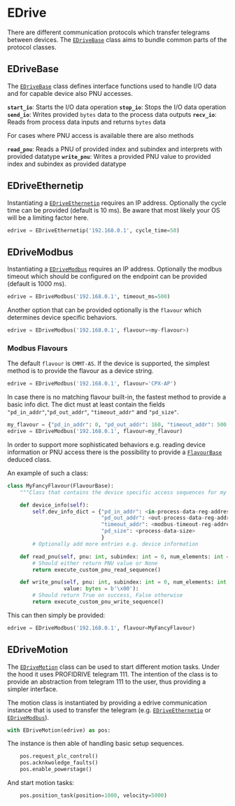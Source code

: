 # EDrive

There are different communication protocols which transfer telegrams between devices.
The [`EDriveBase`](edrive.edrive_base.EDriveBase) class aims to bundle common parts of the protocol classes.

## EDriveBase
The [`EDriveBase`](edrive.edrive_base.EDriveBase) class defines interface functions used to handle I/O data and for capable device also PNU accesses.

__`start_io`__: Starts the I/O data operation
__`stop_io`__: Stops the I/O data operation
__`send_io`__: Writes provided `bytes` data to the process data outputs
__`recv_io`__: Reads from process data inputs and returns `bytes` data

For cases where PNU access is available there are also methods

__`read_pnu`__: Reads a PNU of provided index and subindex and interprets with provided datatype
__`write_pnu`__: Writes a provided PNU value to provided index and subindex as provided datatype

## EDriveEthernetip
Instantiating a [`EDriveEthernetip`](edrive.edrive_ethernetip.EDriveEthernetip) requires an IP address.
Optionally the cycle time can be provided (default is 10 ms).
Be aware that most likely your OS will be a limiting factor here.

```python
edrive = EDriveEthernetip('192.168.0.1', cycle_time=50)
```

## EDriveModbus
Instantiating a [`EDriveModbus`](edrive.edrive_modbus.EDriveModbus) requires an IP address.
Optionally the modbus timeout which should be configured on the endpoint can be provided (default is 1000 ms).

```python
edrive = EDriveModbus('192.168.0.1', timeout_ms=500)
```

Another option that can be provided optionally is the `flavour` which determines device specific behaviors.
```python
edrive = EDriveModbus('192.168.0.1', flavour=<my-flavour>)
```
### Modbus Flavours

The default `flavour` is `CMMT-AS`.
If the device is supported, the simplest method is to provide the flavour as a device string.

```python
edrive = EDriveModbus('192.168.0.1', flavour='CPX-AP')
```

In case there is no matching flavour built-in, the fastest method to provide a basic info dict.
The dict must at least contain the fields `"pd_in_addr"`,`"pd_out_addr"`, `"timeout_addr"` and `"pd_size"`.
```python
my_flavour = {"pd_in_addr": 0, "pd_out_addr": 160, "timeout_addr": 500, "pd_size": 32}
edrive = EDriveModbus('192.168.0.1', flavour=my_flavour)
```

In order to support more sophisticated  behaviors e.g. reading device information or PNU access
there is the possibility to provide a [`FlavourBase`](edrive.modbus_flavours.flavour_base.FlavourBase) deduced class.

An example of such a class:

```python
class MyFancyFlavour(FlavourBase):
    """Class that contains the device specific access sequences for my fancy device."""

    def device_info(self):
        self.dev_info_dict = {"pd_in_addr": <in-process-data-reg-address>,
                              "pd_out_addr": <out-process-data-reg-address>,
                              "timeout_addr": <modbus-timeout-reg-address>,
                              "pd_size": <process-data-size>
                              }
        # Optionally add more entries e.g. device information

    def read_pnu(self, pnu: int, subindex: int = 0, num_elements: int = 1):
        # Should either return PNU value or None
        return execute_custom_pnu_read_sequence()

    def write_pnu(self, pnu: int, subindex: int = 0, num_elements: int = 1,
                  value: bytes = b'\x00'):
        # Should return True on success, False otherwise
        return execute_custom_pnu_write_sequence()
```

This can then simply be provided:
```python
edrive = EDriveModbus('192.168.0.1', flavour=MyFancyFlavour)
```

## EDriveMotion
The [`EDriveMotion`](edrive.edrive_motion.EDriveMotion) class can be used to start different motion tasks.
Under the hood it uses PROFIDRIVE telegram 111.
The intention of the class is to provide an abstraction from telegram 111 to the user, thus providing a simpler interface.

The motion class is instantiated by providing a edrive communication instance that is used to transfer the telegram (e.g. [`EDriveEthernetip`](edrive.edrive_ethernetip.EDriveEthernetip) or [`EDriveModbus`](edrive.edrive_modbus.EDriveModbus)).

```python
with EDriveMotion(edrive) as pos:
```

The instance is then able of handling basic setup sequences.

```python
    pos.request_plc_control()
    pos.acknkwoledge_faults()
    pos.enable_powerstage()
```

And start motion tasks:

```python
    pos.position_task(position=1000, velocity=5000)
```
